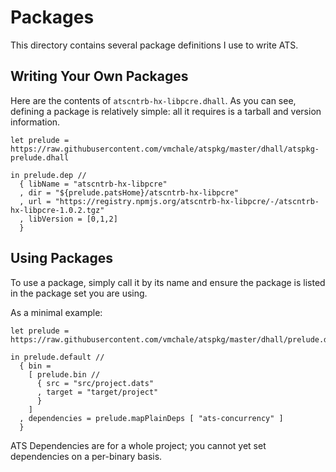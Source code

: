 # Packages

This directory contains several package definitions I use to write ATS.

## Writing Your Own Packages

Here are the contents of `atscntrb-hx-libpcre.dhall`. As you can see, defining
a package is relatively simple: all it requires is a tarball and version
information.

```
let prelude = https://raw.githubusercontent.com/vmchale/atspkg/master/dhall/atspkg-prelude.dhall

in prelude.dep //
  { libName = "atscntrb-hx-libpcre"
  , dir = "${prelude.patsHome}/atscntrb-hx-libpcre"
  , url = "https://registry.npmjs.org/atscntrb-hx-libpcre/-/atscntrb-hx-libpcre-1.0.2.tgz"
  , libVersion = [0,1,2]
  }
```

## Using Packages

To use a package, simply call it by its name and ensure the package is listed in
the package set you are using.

As a minimal example:

```
let prelude = https://raw.githubusercontent.com/vmchale/atspkg/master/dhall/prelude.dhall

in prelude.default //
  { bin =
    [ prelude.bin //
      { src = "src/project.dats"
      , target = "target/project"
      }
    ]
  , dependencies = prelude.mapPlainDeps [ "ats-concurrency" ]
  }
```

ATS Dependencies are for a whole project; you cannot yet set dependencies on
a per-binary basis.
